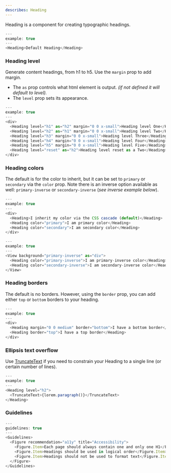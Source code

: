 ```yaml
---
describes: Heading
---
```


Heading is a component for creating typographic headings.

```js
---
example: true
---
<Heading>Default Heading</Heading>
```

### Heading level

Generate content headings, from h1 to h5. Use the `margin` prop to add margin.

- The `as` prop controls what html element is output. _(if not defined it will default to level)._
- The `level` prop sets its appearance.

```js
---
example: true
---
<div>
  <Heading level="h1" as="h2" margin="0 0 x-small">Heading level One</Heading>
  <Heading level="h2" as="h1" margin="0 0 x-small">Heading level Two</Heading>
  <Heading level="h3" margin="0 0 x-small">Heading level Three</Heading>
  <Heading level="h4" margin="0 0 x-small">Heading level Four</Heading>
  <Heading level="h5" margin="0 0 x-small">Heading level Five</Heading>
  <Heading level="reset" as="h2">Heading level reset as a Two</Heading>
</div>
```

### Heading colors

The default is for the color to inherit, but it can be set to `primary` or `secondary` via the `color` prop. Note there is an inverse option available as well: `primary-inverse` or `secondary-inverse` (_see inverse example below_).

```js
---
example: true
---
<div>
  <Heading>I inherit my color via the CSS cascade (default)</Heading>
  <Heading color="primary">I am primary color</Heading>
  <Heading color="secondary">I am secondary color</Heading>
</div>
```

```js
---
example: true
---
<View background="primary-inverse" as="div">
  <Heading color="primary-inverse">I am primary-inverse color</Heading>
  <Heading color="secondary-inverse">I am secondary-inverse color</Heading>
</View>
```

### Heading borders

The default is no borders. However, using the `border` prop, you can
add either `top` or `bottom` borders to your heading.

```js
---
example: true
---
<div>
  <Heading margin="0 0 medium" border="bottom">I have a bottom border</Heading>
  <Heading border="top">I have a top border</Heading>
</div>
```

### Ellipsis text overflow

Use [TruncateText](#TruncateText) if you need to constrain your
Heading to a single line (or certain number of lines).

```js
---
example: true
---
<Heading level="h2">
  <TruncateText>{lorem.paragraph()}</TruncateText>
</Heading>
```

### Guidelines

```js
---
guidelines: true
---
<Guidelines>
  <Figure recommendation="a11y" title="Accessibility">
    <Figure.Item>Each page should always contain one and only one H1</Figure.Item>
    <Figure.Item>Headings should be used in logical order</Figure.Item>
    <Figure.Item>Headings should not be used to format text</Figure.Item>
  </Figure>
</Guidelines>
```
